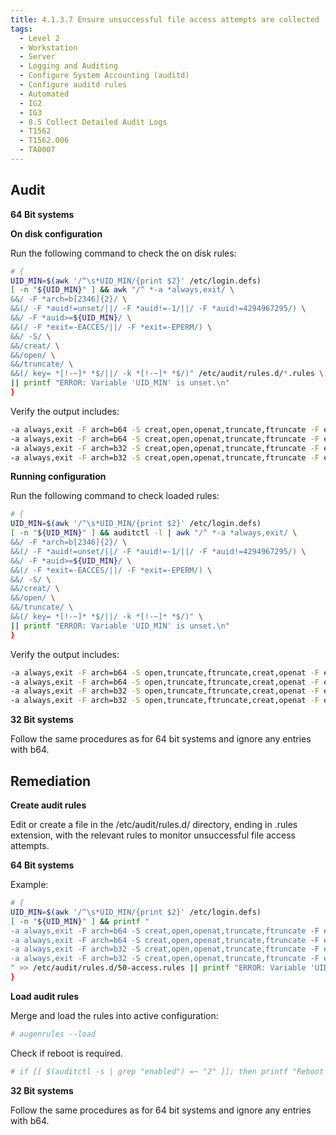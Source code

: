 ```yaml
---
title: 4.1.3.7 Ensure unsuccessful file access attempts are collected
tags:
  - Level 2
  - Workstation
  - Server
  - Logging and Auditing
  - Configure System Accounting (auditd)
  - Configure auditd rules
  - Automated
  - IG2
  - IG3
  - 8.5 Collect Detailed Audit Logs
  - T1562
  - T1562.006
  - TA0007
---
```


## Audit
**64 Bit systems**

**On disk configuration**

Run the following command to check the on disk rules:
```bash
# {
UID_MIN=$(awk '/^\s*UID_MIN/{print $2}' /etc/login.defs)
[ -n "${UID_MIN}" ] && awk "/^ *-a *always,exit/ \
&&/ -F *arch=b[2346]{2}/ \
&&(/ -F *auid!=unset/||/ -F *auid!=-1/||/ -F *auid!=4294967295/) \
&&/ -F *auid>=${UID_MIN}/ \
&&(/ -F *exit=-EACCES/||/ -F *exit=-EPERM/) \
&&/ -S/ \
&&/creat/ \
&&/open/ \
&&/truncate/ \
&&(/ key= *[!-~]* *$/||/ -k *[!-~]* *$/)" /etc/audit/rules.d/*.rules \
|| printf "ERROR: Variable 'UID_MIN' is unset.\n"
}
```

Verify the output includes:
```bash
-a always,exit -F arch=b64 -S creat,open,openat,truncate,ftruncate -F exit=-EACCES -F auid>=1000 -F auid!=unset -k access
-a always,exit -F arch=b64 -S creat,open,openat,truncate,ftruncate -F exit=-EPERM -F auid>=1000 -F auid!=unset -k access
-a always,exit -F arch=b32 -S creat,open,openat,truncate,ftruncate -F exit=-EACCES -F auid>=1000 -F auid!=unset -k access
-a always,exit -F arch=b32 -S creat,open,openat,truncate,ftruncate -F exit=-EPERM -F auid>=1000 -F auid!=unset -k access
```

**Running configuration**

Run the following command to check loaded rules:
```bash
# {
UID_MIN=$(awk '/^\s*UID_MIN/{print $2}' /etc/login.defs)
[ -n "${UID_MIN}" ] && auditctl -l | awk "/^ *-a *always,exit/ \
&&/ -F *arch=b[2346]{2}/ \
&&(/ -F *auid!=unset/||/ -F *auid!=-1/||/ -F *auid!=4294967295/) \
&&/ -F *auid>=${UID_MIN}/ \
&&(/ -F *exit=-EACCES/||/ -F *exit=-EPERM/) \
&&/ -S/ \
&&/creat/ \
&&/open/ \
&&/truncate/ \
&&(/ key= *[!-~]* *$/||/ -k *[!-~]* *$/)" \
|| printf "ERROR: Variable 'UID_MIN' is unset.\n"
}
```

Verify the output includes:
```bash
-a always,exit -F arch=b64 -S open,truncate,ftruncate,creat,openat -F exit=-EACCES -F auid>=1000 -F auid!=-1 -F key=access
-a always,exit -F arch=b64 -S open,truncate,ftruncate,creat,openat -F exit=-EPERM -F auid>=1000 -F auid!=-1 -F key=access
-a always,exit -F arch=b32 -S open,truncate,ftruncate,creat,openat -F exit=-EACCES -F auid>=1000 -F auid!=-1 -F key=access
-a always,exit -F arch=b32 -S open,truncate,ftruncate,creat,openat -F exit=-EPERM -F auid>=1000 -F auid!=-1 -F key=access
```

**32 Bit systems**

Follow the same procedures as for 64 bit systems and ignore any entries with b64.

## Remediation
**Create audit rules**

Edit or create a file in the /etc/audit/rules.d/ directory, ending in .rules extension, with the relevant rules to monitor unsuccessful file access attempts.

**64 Bit systems**

Example:
```bash
# {
UID_MIN=$(awk '/^\s*UID_MIN/{print $2}' /etc/login.defs)
[ -n "${UID_MIN}" ] && printf "
-a always,exit -F arch=b64 -S creat,open,openat,truncate,ftruncate -F exit=-EACCES -F auid>=${UID_MIN} -F auid!=unset -k access
-a always,exit -F arch=b64 -S creat,open,openat,truncate,ftruncate -F exit=-EPERM -F auid>=${UID_MIN} -F auid!=unset -k access
-a always,exit -F arch=b32 -S creat,open,openat,truncate,ftruncate -F exit=-EACCES -F auid>=${UID_MIN} -F auid!=unset -k access
-a always,exit -F arch=b32 -S creat,open,openat,truncate,ftruncate -F exit=-EPERM -F auid>=${UID_MIN} -F auid!=unset -k access
" >> /etc/audit/rules.d/50-access.rules || printf "ERROR: Variable 'UID_MIN' is unset.\n"
}
```

**Load audit rules**

Merge and load the rules into active configuration:
```bash
# augenrules --load
```

Check if reboot is required.
```bash
# if [[ $(auditctl -s | grep "enabled") =~ "2" ]]; then printf "Reboot required to load rules\n"; fi
```

**32 Bit systems**

Follow the same procedures as for 64 bit systems and ignore any entries with b64.
